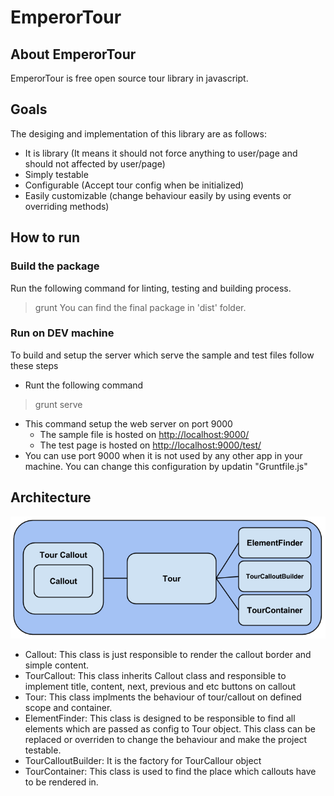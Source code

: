# EmperorTour

## About EmperorTour

EmperorTour is free open source tour library in javascript.

## Goals

The desiging and implementation of this library are as follows:
 - It is library (It means it should not force anything to user/page and should not affected by user/page)
 - Simply testable
 - Configurable (Accept tour config when be initialized)
 - Easily customizable (change behaviour easily by using events or overriding methods)

## How to run

### Build the package 
Run the following command for linting, testing and building process.
> grunt
You can find the final package in 'dist' folder. 

### Run on DEV machine	
To build and setup the server which serve the sample and test files follow these steps
 - Runt the following command
 > grunt serve 
 - This command setup the web server on port 9000
 	- The sample file is hosted on [http://localhost:9000/](http://localhost:9000/)
 	- The test page is hosted on [http://localhost:9000/test/](http://localhost:9000/test/)
 - You can use port 9000 when it is not used by any other app in your machine. You can change this configuration by updatin "Gruntfile.js"
  
## Architecture

![](./doc/tour.png)

 - Callout: 
 	This class is just responsible to render the callout border and simple content. 
 - TourCallout:
 	This class inherits Callout class and responsible to implement title, content, next, previous and etc buttons on callout
 - Tour:
 	This class implments the behaviour of tour/callout on defined scope and container.
 - ElementFinder:
 	This class is designed to be responsible to find all elements which are passed as config to Tour object. This class can be replaced or overriden to change the behaviour and make the project testable.
 - TourCalloutBuilder:
 	It is the factory for TourCallour object
 - TourContainer:
 	This class is used to find the place which callouts have to be rendered in.